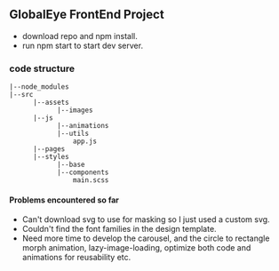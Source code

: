 
## GlobalEye FrontEnd Project

 - download repo and npm install.
 - run npm start to start dev server.


### code structure

    |--node_modules
    |--src
          |--assets
                |--images
          |--js
                |--animations
                |--utils
                    app.js
          |--pages
          |--styles
                |--base
                |--components
                    main.scss

#### Problems encountered so far

 - Can't download svg to use for masking so I just used a custom svg.
 - Couldn't find the font families in the design template.
 - Need more time to develop the carousel, and the circle to rectangle morph animation, lazy-image-loading, optimize both code and animations for reusability etc.